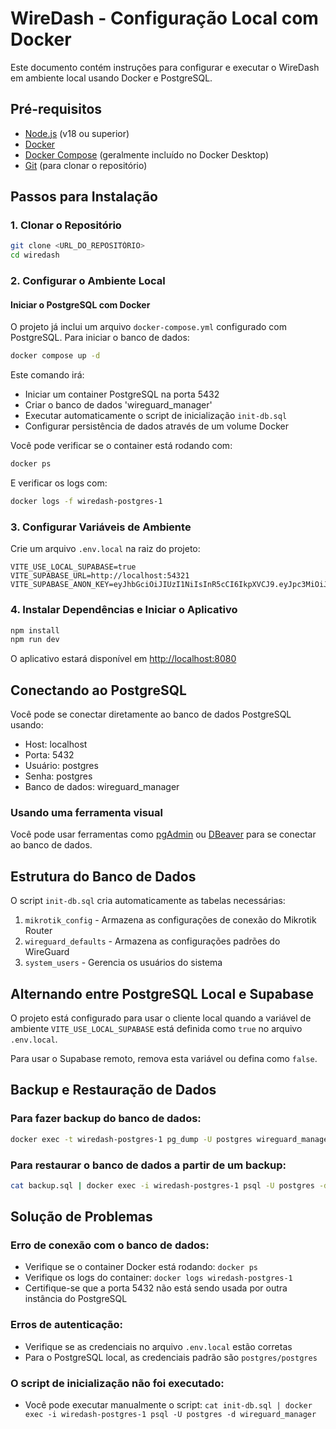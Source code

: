 
# WireDash - Configuração Local com Docker

Este documento contém instruções para configurar e executar o WireDash em ambiente local usando Docker e PostgreSQL.

## Pré-requisitos

- [Node.js](https://nodejs.org/) (v18 ou superior)
- [Docker](https://www.docker.com/products/docker-desktop/)
- [Docker Compose](https://docs.docker.com/compose/install/) (geralmente incluído no Docker Desktop)
- [Git](https://git-scm.com/downloads) (para clonar o repositório)

## Passos para Instalação

### 1. Clonar o Repositório

```bash
git clone <URL_DO_REPOSITÓRIO>
cd wiredash
```

### 2. Configurar o Ambiente Local

#### Iniciar o PostgreSQL com Docker

O projeto já inclui um arquivo `docker-compose.yml` configurado com PostgreSQL. Para iniciar o banco de dados:

```bash
docker compose up -d
```

Este comando irá:

- Iniciar um container PostgreSQL na porta 5432
- Criar o banco de dados 'wireguard_manager'
- Executar automaticamente o script de inicialização `init-db.sql`
- Configurar persistência de dados através de um volume Docker

Você pode verificar se o container está rodando com:

```bash
docker ps
```

E verificar os logs com:

```bash
docker logs -f wiredash-postgres-1
```

### 3. Configurar Variáveis de Ambiente

Crie um arquivo `.env.local` na raiz do projeto:

```
VITE_USE_LOCAL_SUPABASE=true
VITE_SUPABASE_URL=http://localhost:54321
VITE_SUPABASE_ANON_KEY=eyJhbGciOiJIUzI1NiIsInR5cCI6IkpXVCJ9.eyJpc3MiOiJzdXBhYmFzZS1kZW1vIiwicm9sZSI6ImFub24iLCJleHAiOjE5ODM4MTI5OTZ9.CRXP1A7WOeoJeXxjNni43kdQwgnWNReilDMblYTn_I0
```

### 4. Instalar Dependências e Iniciar o Aplicativo

```bash
npm install
npm run dev
```

O aplicativo estará disponível em [http://localhost:8080](http://localhost:8080)

## Conectando ao PostgreSQL

Você pode se conectar diretamente ao banco de dados PostgreSQL usando:

- Host: localhost
- Porta: 5432
- Usuário: postgres
- Senha: postgres
- Banco de dados: wireguard_manager

### Usando uma ferramenta visual

Você pode usar ferramentas como [pgAdmin](https://www.pgadmin.org/) ou [DBeaver](https://dbeaver.io/) para se conectar ao banco de dados.

## Estrutura do Banco de Dados

O script `init-db.sql` cria automaticamente as tabelas necessárias:

1. `mikrotik_config` - Armazena as configurações de conexão do Mikrotik Router
2. `wireguard_defaults` - Armazena as configurações padrões do WireGuard
3. `system_users` - Gerencia os usuários do sistema

## Alternando entre PostgreSQL Local e Supabase

O projeto está configurado para usar o cliente local quando a variável de ambiente `VITE_USE_LOCAL_SUPABASE` está definida como `true` no arquivo `.env.local`.

Para usar o Supabase remoto, remova esta variável ou defina como `false`.

## Backup e Restauração de Dados

### Para fazer backup do banco de dados:

```bash
docker exec -t wiredash-postgres-1 pg_dump -U postgres wireguard_manager > backup.sql
```

### Para restaurar o banco de dados a partir de um backup:

```bash
cat backup.sql | docker exec -i wiredash-postgres-1 psql -U postgres -d wireguard_manager
```

## Solução de Problemas

### Erro de conexão com o banco de dados:
- Verifique se o container Docker está rodando: `docker ps`
- Verifique os logs do container: `docker logs wiredash-postgres-1`
- Certifique-se que a porta 5432 não está sendo usada por outra instância do PostgreSQL

### Erros de autenticação:
- Verifique se as credenciais no arquivo `.env.local` estão corretas
- Para o PostgreSQL local, as credenciais padrão são `postgres/postgres`

### O script de inicialização não foi executado:
- Você pode executar manualmente o script: `cat init-db.sql | docker exec -i wiredash-postgres-1 psql -U postgres -d wireguard_manager`
